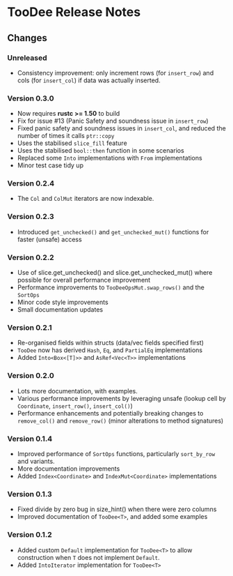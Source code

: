 # TooDee Release Notes

## Changes

### Unreleased

- Consistency improvement: only increment rows (for `insert_row`) and cols (for `insert_col`) if data was actually inserted.

### Version 0.3.0

- Now requires **rustc >= 1.50** to build
- Fix for issue #13 (Panic Safety and soundness issue in `insert_row`)
- Fixed panic safety and soundness issues in `insert_col`, and reduced the number of times it calls `ptr::copy`
- Uses the stabilised `slice_fill` feature
- Uses the stabilised `bool::then` function in some scenarios
- Replaced some `Into` implementations with `From` implementations
- Minor test case tidy up

### Version 0.2.4

- The `Col` and `ColMut` iterators are now indexable.

### Version 0.2.3

- Introduced `get_unchecked()` and `get_unchecked_mut()` functions for faster (unsafe) access

### Version 0.2.2

- Use of slice.get_unchecked() and slice.get_unchecked_mut() where possible for overall performance improvement
- Performance improvements to `TooDeeOpsMut.swap_rows()` and the `SortOps`
- Minor code style improvements
- Small documentation updates

### Version 0.2.1

- Re-organised fields within structs (data/vec fields specified first)
- `TooDee` now has derived `Hash`, `Eq`, and `PartialEq` implementations
- Added `Into<Box<[T]>>` and `AsRef<Vec<T>>` implementations

### Version 0.2.0

- Lots more documentation, with examples.
- Various performance improvements by leveraging unsafe (lookup cell by `Coordinate`, `insert_row()`, `insert_col()`)
- Performance enhancements and potentially breaking changes to `remove_col()` and `remove_row()` (minor alterations to method signatures)

### Version 0.1.4

- Improved performance of `SortOps` functions, particularly `sort_by_row` and variants.
- More documentation improvements
- Added `Index<Coordinate>` and `IndexMut<Coordinate>` implementations

### Version 0.1.3

- Fixed divide by zero bug in size_hint() when there were zero columns
- Improved documentation of `TooDee<T>`, and added some examples

### Version 0.1.2

- Added custom `Default` implementation for `TooDee<T>` to allow construction when `T`
  does not implement `Default`.
- Added `IntoIterator` implementation for `TooDee<T>`
